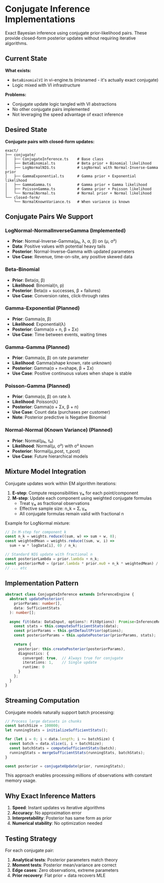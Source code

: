 # Conjugate Inference Implementations

Exact Bayesian inference using conjugate prior-likelihood pairs. These provide closed-form posterior updates without requiring iterative algorithms.

## Current State

**What exists:**
- `BetaBinomialVI` in vi-engine.ts (misnamed - it's actually exact conjugate)
- Logic mixed with VI infrastructure

**Problems:**
- Conjugate update logic tangled with VI abstractions
- No other conjugate pairs implemented
- Not leveraging the speed advantage of exact inference

## Desired State

**Conjugate pairs with closed-form updates:**
```
exact/
├── conjugate/
│   ├── ConjugateInference.ts    # Base class
│   ├── BetaBinomial.ts          # Beta prior + Binomial likelihood
│   ├── LogNormalNIG.ts          # LogNormal with Normal-Inverse-Gamma prior
│   ├── GammaExponential.ts      # Gamma prior + Exponential likelihood
│   ├── GammaGamma.ts            # Gamma prior + Gamma likelihood
│   ├── PoissonGamma.ts          # Gamma prior + Poisson likelihood
│   └── NormalNormal.ts          # Normal prior + Normal likelihood
└── closed-form/
    └── NormalKnownVariance.ts   # When variance is known
```

## Conjugate Pairs We Support

### LogNormal-NormalInverseGamma (Implemented)
- **Prior**: Normal-Inverse-Gamma(μ₀, λ, α, β) on (μ, σ²)
- **Data**: Positive values with potential heavy tails
- **Posterior**: Normal-Inverse-Gamma with updated parameters
- **Use Case**: Revenue, time-on-site, any positive skewed data

### Beta-Binomial
- **Prior**: Beta(α, β)
- **Likelihood**: Binomial(n, p)
- **Posterior**: Beta(α + successes, β + failures)
- **Use Case**: Conversion rates, click-through rates

### Gamma-Exponential (Planned)
- **Prior**: Gamma(α, β)
- **Likelihood**: Exponential(λ)
- **Posterior**: Gamma(α + n, β + Σx)
- **Use Case**: Time between events, waiting times

### Gamma-Gamma (Planned)
- **Prior**: Gamma(α, β) on rate parameter
- **Likelihood**: Gamma(shape known, rate unknown)
- **Posterior**: Gamma(α + n×shape, β + Σx)
- **Use Case**: Positive continuous values when shape is stable

### Poisson-Gamma (Planned)
- **Prior**: Gamma(α, β) on rate λ
- **Likelihood**: Poisson(λ)
- **Posterior**: Gamma(α + Σx, β + n)
- **Use Case**: Count data (purchases per customer)
- **Note**: Posterior predictive is Negative Binomial

### Normal-Normal (Known Variance) (Planned)
- **Prior**: Normal(μ₀, τ₀)
- **Likelihood**: Normal(μ, σ²) with σ² known
- **Posterior**: Normal(μ_post, τ_post)
- **Use Case**: Future hierarchical models

## Mixture Model Integration

Conjugate updates work within EM algorithm iterations:

1. **E-step**: Compute responsibilities γᵢₖ for each point/component
2. **M-step**: Update each component using weighted conjugate formulas
   - Treat γᵢₖ as fractional observations
   - Effective sample size: n_k = Σᵢ γᵢₖ
   - All conjugate formulas remain valid with fractional n

Example for LogNormal mixture:
```javascript
// In M-step for component k
const n_k = weights.reduce((sum, w) => sum + w, 0);
const weightedMean = weights.reduce((sum, w, i) => 
  sum + w * logData[i], 0) / n_k;

// Standard NIG update with fractional n
const posteriorLambda = prior.lambda + n_k;
const posteriorMu0 = (prior.lambda * prior.mu0 + n_k * weightedMean) / posteriorLambda;
// ... etc
```

## Implementation Pattern

```typescript
abstract class ConjugateInference extends InferenceEngine {
  abstract updatePosterior(
    priorParams: number[],
    data: SufficientStats
  ): number[];
  
  async fit(data: DataInput, options?: FitOptions): Promise<InferenceResult> {
    const stats = this.computeSufficientStats(data);
    const priorParams = this.getDefaultPrior(options);
    const posteriorParams = this.updatePosterior(priorParams, stats);
    
    return {
      posterior: this.createPosterior(posteriorParams),
      diagnostics: {
        converged: true,  // Always true for conjugate
        iterations: 1,    // Single update
        runtime: 0
      }
    };
  }
}
```

## Streaming Computation

Conjugate models naturally support batch processing:

```javascript
// Process large datasets in chunks
const batchSize = 100000;
let runningStats = initializeSufficientStats();

for (let i = 0; i < data.length; i += batchSize) {
  const batch = data.slice(i, i + batchSize);
  const batchStats = computeSufficientStats(batch);
  runningStats = mergeSufficientStats(runningStats, batchStats);
}

const posterior = conjugateUpdate(prior, runningStats);
```

This approach enables processing millions of observations with constant memory usage.

## Why Exact Inference Matters

1. **Speed**: Instant updates vs iterative algorithms
2. **Accuracy**: No approximation error
3. **Interpretability**: Posterior has same form as prior
4. **Numerical stability**: No optimization needed

## Testing Strategy

For each conjugate pair:
1. **Analytical tests**: Posterior parameters match theory
2. **Moment tests**: Posterior mean/variance are correct
3. **Edge cases**: Zero observations, extreme parameters
4. **Prior recovery**: Flat prior + data recovers MLE